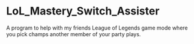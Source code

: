 # LoL_Mastery_Switch_Assister
A program to help with my friends League of Legends game mode where you pick champs another member of your party plays.
